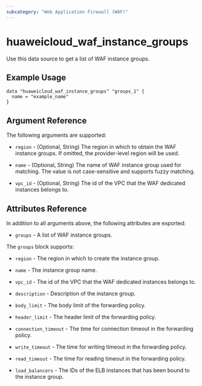 ```yaml
---
subcategory: "Web Application Firewall (WAF)"
---
```


# huaweicloud_waf_instance_groups

Use this data source to get a list of WAF instance groups.

## Example Usage

```hcl
data "huaweicloud_waf_instance_groups" "groups_1" {
  name = "example_name"
}
```

## Argument Reference

The following arguments are supported:

* `region` - (Optional, String) The region in which to obtain the WAF instance groups.
  If omitted, the provider-level region will be used.

* `name` - (Optional, String) The name of WAF instance group used for matching.
  The value is not case-sensitive and supports fuzzy matching.

* `vpc_id` - (Optional, String) The id of the VPC that the WAF dedicated instances belongs to.

## Attributes Reference

In addition to all arguments above, the following attributes are exported:

* `groups` - A list of WAF instance groups.

The `groups` block supports:

* `region` - The region in which to create the instance group.

* `name` - The instance group name.

* `vpc_id` - The id of the VPC that the WAF dedicated instances belongs to.

* `description` - Description of the instance group.

* `body_limit` - The body limit of the forwarding policy.

* `header_limit` - The header limit of the forwarding policy.

* `connection_timeout` - The time for connection timeout in the forwarding policy.

* `write_timeout` - The time for writing timeout in the forwarding policy.

* `read_timeout` - The time for reading timeout in the forwarding policy.

* `load_balancers` - The IDs of the ELB instances that has been bound to the instance group.
